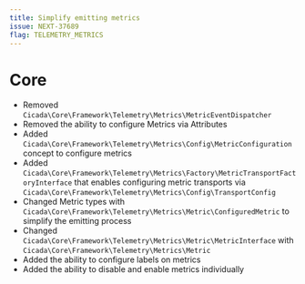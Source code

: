 ```yaml
---
title: Simplify emitting metrics
issue: NEXT-37689
flag: TELEMETRY_METRICS
---
```


# Core
* Removed `Cicada\Core\Framework\Telemetry\Metrics\MetricEventDispatcher`
* Removed the ability to configure Metrics via Attributes
* Added `Cicada\Core\Framework\Telemetry\Metrics\Config\MetricConfiguration` concept to configure metrics
* Added `Cicada\Core\Framework\Telemetry\Metrics\Factory\MetricTransportFactoryInterface` that enables configuring metric transports via `Cicada\Core\Framework\Telemetry\Metrics\Config\TransportConfig` 
* Changed Metric types with ` Cicada\Core\Framework\Telemetry\Metrics\Metric\ConfiguredMetric` to simplify the emitting process
* Changed `Cicada\Core\Framework\Telemetry\Metrics\Metric\MetricInterface` with `Cicada\Core\Framework\Telemetry\Metrics\Metric`
* Added the ability to configure labels on metrics
* Added the ability to disable and enable metrics individually
